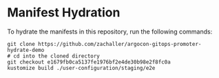 # Manifest Hydration

To hydrate the manifests in this repository, run the following commands:

```shell
git clone https://github.com/zachaller/argocon-gitops-promoter-hydrate-demo
# cd into the cloned directory
git checkout e1679fb0ca5137fe1976bf2e4de30b98e2f8fc0a
kustomize build ./user-configuration/staging/e2e
```
